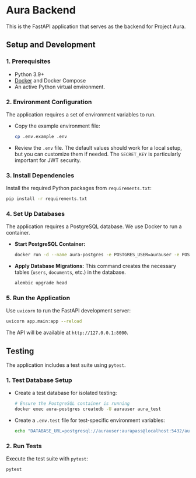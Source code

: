 # Aura Backend

This is the FastAPI application that serves as the backend for Project Aura.

## Setup and Development

### 1. Prerequisites
- Python 3.9+
- [Docker](https://www.docker.com/) and Docker Compose
- An active Python virtual environment.

### 2. Environment Configuration
The application requires a set of environment variables to run.

- Copy the example environment file:
  ```bash
  cp .env.example .env
  ```
- Review the `.env` file. The default values should work for a local setup, but you can customize them if needed. The `SECRET_KEY` is particularly important for JWT security.

### 3. Install Dependencies
Install the required Python packages from `requirements.txt`:
```bash
pip install -r requirements.txt
```

### 4. Set Up Databases
The application requires a PostgreSQL database. We use Docker to run a container.

- **Start PostgreSQL Container:**
  ```bash
  docker run -d --name aura-postgres -e POSTGRES_USER=aurauser -e POSTGRES_PASSWORD=aurapass -e POSTGRES_DB=aura_dev -p 5432:5432 -v aura-pgdata:/var/lib/postgresql/data postgres:15
  ```
- **Apply Database Migrations:**
  This command creates the necessary tables (`users`, `documents`, etc.) in the database.
  ```bash
  alembic upgrade head
  ```

### 5. Run the Application
Use `uvicorn` to run the FastAPI development server:
```bash
uvicorn app.main:app --reload
```
The API will be available at `http://127.0.0.1:8000`.

## Testing
The application includes a test suite using `pytest`.

### 1. Test Database Setup
- Create a test database for isolated testing:
  ```bash
  # Ensure the PostgreSQL container is running
  docker exec aura-postgres createdb -U aurauser aura_test
  ```
- Create a `.env.test` file for test-specific environment variables:
  ```bash
  echo "DATABASE_URL=postgresql://aurauser:aurapass@localhost:5432/aura_test" > .env.test
  ```

### 2. Run Tests
Execute the test suite with `pytest`:
```bash
pytest
``` 